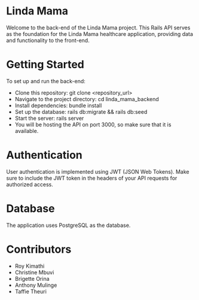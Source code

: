 # Linda Mama

Welcome to the back-end of the Linda Mama project. This Rails API serves as the foundation for the Linda Mama healthcare application, providing data and functionality to the front-end.

# Getting Started

To set up and run the back-end:
* Clone this repository: git clone <repository_url>
* Navigate to the project directory: cd linda_mama_backend
* Install dependencies: bundle install
* Set up the database: rails db:migrate && rails db:seed
* Start the server: rails server
* You will be hosting the API on port 3000, so make sure that it is available.


# Authentication

User authentication is implemented using JWT (JSON Web Tokens). Make sure to include the JWT token in the headers of your API requests for authorized access.

# Database

The application uses PostgreSQL as the database.

# Contributors

* Roy Kimathi
* Christine Mbuvi
* Brigette Orina
* Anthony Mulinge
* Taffie Theuri

